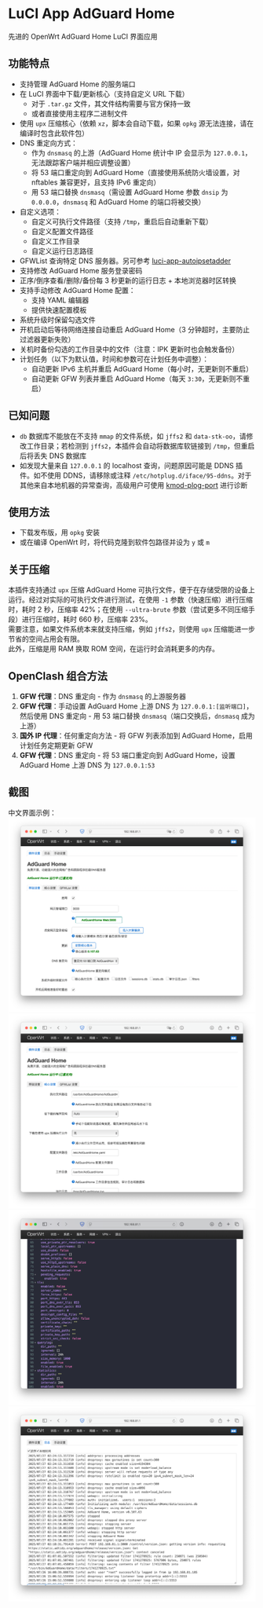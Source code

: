 # LuCI App AdGuard Home

先进的 OpenWrt AdGuard Home LuCI 界面应用

## 功能特点

- 支持管理 AdGuard Home 的服务端口
- 在 LuCI 界面中下载/更新核心（支持自定义 URL 下载）
  - 对于 `.tar.gz` 文件，其文件结构需要与官方保持一致
  - 或者直接使用主程序二进制文件
- 使用 `upx` 压缩核心（依赖 `xz`，脚本会自动下载，如果 `opkg` 源无法连接，请在编译时包含此软件包）
- DNS 重定向方式：
  - 作为 `dnsmasq` 的上游（AdGuard Home 统计中 IP 会显示为 `127.0.0.1`，无法跟踪客户端并相应调整设置）
  - 将 53 端口重定向到 AdGuard Home（直接使用系统防火墙设置，对 nftables 兼容更好，且支持 IPv6 重定向）
  - 用 53 端口替换 `dnsmasq`（需设置 AdGuard Home 参数 `dnsip` 为 `0.0.0.0`，`dnsmasq` 和 AdGuard Home 的端口将被交换）
- 自定义选项：
  - 自定义可执行文件路径（支持 `/tmp`，重启后自动重新下载）
  - 自定义配置文件路径
  - 自定义工作目录
  - 自定义运行日志路径
- GFWList 查询特定 DNS 服务器。另可参考 [luci-app-autoipsetadder](https://github.com/rufengsuixing/luci-app-autoipsetadder)
- 支持修改 AdGuard Home 服务登录密码
- 正序/倒序查看/删除/备份每 3 秒更新的运行日志 + 本地浏览器时区转换
- 支持手动修改 AdGuard Home 配置：
  - 支持 YAML 编辑器
  - 提供快速配置模板
- 系统升级时保留勾选文件
- 开机启动后等待网络连接自动重启 AdGuard Home（3 分钟超时，主要防止过滤器更新失败）
- 关机时备份勾选的工作目录中的文件（注意：IPK 更新时也会触发备份）
- 计划任务（以下为默认值，时间和参数可在计划任务中调整）：
  - 自动更新 IPv6 主机并重启 AdGuard Home（每小时，无更新则不重启）
  - 自动更新 GFW 列表并重启 AdGuard Home（每天 `3:30`，无更新则不重启）

## 已知问题

- `db` 数据库不能放在不支持 `mmap` 的文件系统，如 `jffs2` 和 `data-stk-oo`，请修改工作目录；若检测到 `jffs2`，本插件会自动将数据库软链接到 `/tmp`，但重启后将丢失 DNS 数据库
- 如发现大量来自 `127.0.0.1` 的 localhost 查询，问题原因可能是 DDNS 插件。如不使用 DDNS，请移除或注释 `/etc/hotplug.d/iface/95-ddns`。对于其他来自本地机器的异常查询，高级用户可使用 [kmod-plog-port](https://github.com/rufengsuixing/kmod-plog-port) 进行诊断

## 使用方法

- 下载发布版，用 `opkg` 安装
- 或在编译 OpenWrt 时，将代码克隆到软件包路径并设为 `y` 或 `m`

## 关于压缩

本插件支持通过 `upx` 压缩 AdGuard Home 可执行文件，便于在存储受限的设备上运行。经过对实际的可执行文件进行测试，在使用 `-1` 参数（快速压缩）进行压缩时，耗时 2 秒，压缩率 42%；在使用 `--ultra-brute` 参数（尝试更多不同压缩手段）进行压缩时，耗时 660 秒，压缩率 23%。  
需要注意，如果文件系统本来就支持压缩，例如 `jffs2`，则使用 `upx` 压缩能进一步节省的空间占用会有限。  
此外，压缩是用 RAM 换取 ROM 空间，在运行时会消耗更多的内存。

## OpenClash 组合方法

1. **GFW 代理**：DNS 重定向 - 作为 `dnsmasq` 的上游服务器
2. **GFW 代理**：手动设置 AdGuard Home 上游 DNS 为 `127.0.0.1:[监听端口]`，然后使用 DNS 重定向 - 用 53 端口替换 `dnsmasq`（端口交换后，`dnsmasq` 成为上游）
3. **国外 IP 代理**：任何重定向方法 - 将 GFW 列表添加到 AdGuard Home，启用计划任务定期更新 GFW
4. **GFW 代理**：DNS 重定向 - 将 53 端口重定向到 AdGuard Home，设置 AdGuard Home 上游 DNS 为 `127.0.0.1:53`

## 截图

中文界面示例：  
![基础设置 - LuCI](screenshots/1.png)
![核心设置 - LuCI](screenshots/2.png)
![手动设置 - LuCI](screenshots/3.png)
![日志 - LuCI](screenshots/4.png)
